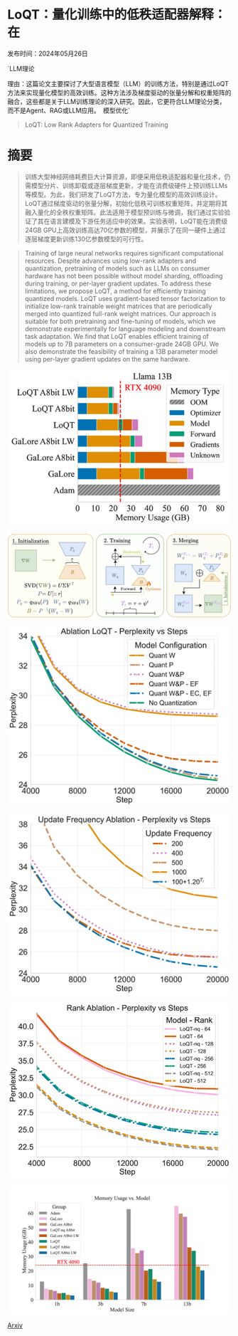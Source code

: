 # LoQT：量化训练中的低秩适配器解释：在

发布时间：2024年05月26日

`LLM理论

理由：这篇论文主要探讨了大型语言模型（LLM）的训练方法，特别是通过LoQT方法来实现量化模型的高效训练。这种方法涉及梯度驱动的张量分解和权重矩阵的融合，这些都是关于LLM训练理论的深入研究。因此，它更符合LLM理论分类，而不是Agent、RAG或LLM应用。` `模型优化`

> LoQT: Low Rank Adapters for Quantized Training

# 摘要

> 训练大型神经网络耗费巨大计算资源，即便采用低秩适配器和量化技术，仍需模型分片、训练卸载或逐层梯度更新，才能在消费级硬件上预训练LLMs等模型。为此，我们研发了LoQT方法，专为量化模型的高效训练设计。LoQT通过梯度驱动的张量分解，初始化低秩可训练权重矩阵，并定期将其融入量化的全秩权重矩阵。此法适用于模型预训练与微调，我们通过实验验证了其在语言建模及下游任务适应中的效果。实验表明，LoQT能在消费级24GB GPU上高效训练高达70亿参数的模型，并展示了在同一硬件上通过逐层梯度更新训练130亿参数模型的可行性。

> Training of large neural networks requires significant computational resources. Despite advances using low-rank adapters and quantization, pretraining of models such as LLMs on consumer hardware has not been possible without model sharding, offloading during training, or per-layer gradient updates. To address these limitations, we propose LoQT, a method for efficiently training quantized models. LoQT uses gradient-based tensor factorization to initialize low-rank trainable weight matrices that are periodically merged into quantized full-rank weight matrices. Our approach is suitable for both pretraining and fine-tuning of models, which we demonstrate experimentally for language modeling and downstream task adaptation. We find that LoQT enables efficient training of models up to 7B parameters on a consumer-grade 24GB GPU. We also demonstrate the feasibility of training a 13B parameter model using per-layer gradient updates on the same hardware.

![LoQT：量化训练中的低秩适配器解释：在](../../../paper_images/2405.16528/x1.png)

![LoQT：量化训练中的低秩适配器解释：在](../../../paper_images/2405.16528/x2.png)

![LoQT：量化训练中的低秩适配器解释：在](../../../paper_images/2405.16528/x3.png)

![LoQT：量化训练中的低秩适配器解释：在](../../../paper_images/2405.16528/x4.png)

![LoQT：量化训练中的低秩适配器解释：在](../../../paper_images/2405.16528/x5.png)

![LoQT：量化训练中的低秩适配器解释：在](../../../paper_images/2405.16528/x6.png)

[Arxiv](https://arxiv.org/abs/2405.16528)